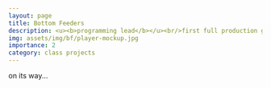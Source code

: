 ```yaml
---
layout: page
title: Bottom Feeders
description: <u><b>programming lead</b></u><br/>first full production game<br/>ctin 489
img: assets/img/bf/player-mockup.jpg
importance: 2
category: class projects
---
```


on its way...
